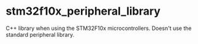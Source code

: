 # stm32f10x_peripheral_library
C++ library when using the STM32F10x microcontrollers. Doesn't use the standard peripheral library.
